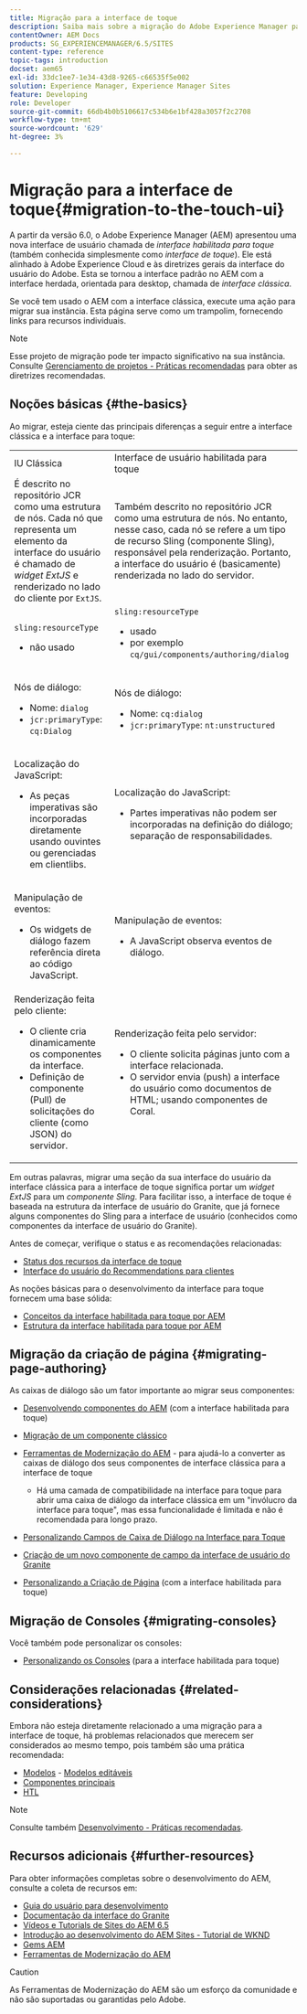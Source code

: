 ```yaml
---
title: Migração para a interface de toque
description: Saiba mais sobre a migração do Adobe Experience Manager para a interface para toque e como ela afeta você.
contentOwner: AEM Docs
products: SG_EXPERIENCEMANAGER/6.5/SITES
content-type: reference
topic-tags: introduction
docset: aem65
exl-id: 33dc1ee7-1e34-43d8-9265-c66535f5e002
solution: Experience Manager, Experience Manager Sites
feature: Developing
role: Developer
source-git-commit: 66db4b0b5106617c534b6e1bf428a3057f2c2708
workflow-type: tm+mt
source-wordcount: '629'
ht-degree: 3%

---
```


# Migração para a interface de toque{#migration-to-the-touch-ui}

A partir da versão 6.0, o Adobe Experience Manager (AEM) apresentou uma nova interface de usuário chamada de *interface habilitada para toque* (também conhecida simplesmente como *interface de toque*). Ele está alinhado à Adobe Experience Cloud e às diretrizes gerais da interface do usuário do Adobe. Esta se tornou a interface padrão no AEM com a interface herdada, orientada para desktop, chamada de *interface clássica*.

Se você tem usado o AEM com a interface clássica, execute uma ação para migrar sua instância. Esta página serve como um trampolim, fornecendo links para recursos individuais.

>[!NOTE]
>
>Esse projeto de migração pode ter impacto significativo na sua instância. Consulte [Gerenciamento de projetos - Práticas recomendadas](/help/managing/best-practices.md) para obter as diretrizes recomendadas.

## Noções básicas {#the-basics}

Ao migrar, esteja ciente das principais diferenças a seguir entre a interface clássica e a interface para toque:

<table>
 <tbody>
  <tr>
   <td>IU Clássica</td>
   <td>Interface de usuário habilitada para toque</td>
  </tr>
  <tr>
   <td>É descrito no repositório JCR como uma estrutura de nós. Cada nó que representa um elemento da interface do usuário é chamado de <em>widget ExtJS</em> e renderizado no lado do cliente por <code>ExtJS</code>.</td>
   <td>Também descrito no repositório JCR como uma estrutura de nós. No entanto, nesse caso, cada nó se refere a um tipo de recurso Sling (componente Sling), responsável pela renderização. Portanto, a interface do usuário é (basicamente) renderizada no lado do servidor.</td>
  </tr>
  <tr>
   <td><p><code>sling:resourceType</code></p>
    <ul>
     <li>não usado</li>
    </ul> </td>
   <td><code>sling:resourceType</code>
    <ul>
     <li>usado</li>
     <li>por exemplo<br /> <code>cq/gui/components/authoring/dialog</code><br /> </li>
    </ul> </td>
  </tr>
  <tr>
   <td><p>Nós de diálogo:</p>
    <ul>
     <li>Nome: <code>dialog</code></li>
     <li><code>jcr:primaryType</code>: <code>cq:Dialog</code></li>
    </ul> </td>
   <td><p>Nós de diálogo:</p>
    <ul>
     <li>Nome: <code>cq:dialog</code></li>
     <li><code>jcr:primaryType</code>: <code>nt:unstructured</code></li>
    </ul> </td>
  </tr>
  <tr>
   <td><p>Localização do JavaScript:</p>
    <ul>
     <li>As peças imperativas são incorporadas diretamente usando ouvintes ou gerenciadas em clientlibs.</li>
    </ul> </td>
   <td><p>Localização do JavaScript:</p>
    <ul>
     <li>Partes imperativas não podem ser incorporadas na definição do diálogo; separação de responsabilidades.</li>
    </ul> </td>
  </tr>
  <tr>
   <td><p>Manipulação de eventos:</p>
    <ul>
     <li>Os widgets de diálogo fazem referência direta ao código JavaScript.</li>
    </ul> </td>
   <td><p>Manipulação de eventos:</p>
    <ul>
     <li>A JavaScript observa eventos de diálogo.</li>
    </ul> </td>
  </tr>
  <tr>
   <td>Renderização feita pelo cliente:
    <ul>
     <li>O cliente cria dinamicamente os componentes da interface.</li>
     <li>Definição de componente (Pull) de solicitações do cliente (como JSON) do servidor.</li>
    </ul> </td>
   <td>Renderização feita pelo servidor:
    <ul>
     <li>O cliente solicita páginas junto com a interface relacionada.</li>
     <li>O servidor envia (push) a interface do usuário como documentos de HTML; usando componentes de Coral.<br /> </li>
    </ul> </td>
  </tr>
 </tbody>
</table>

Em outras palavras, migrar uma seção da sua interface do usuário da interface clássica para a interface de toque significa portar um *widget ExtJS* para um *componente Sling*. Para facilitar isso, a interface de toque é baseada na estrutura da interface de usuário do Granite, que já fornece alguns componentes do Sling para a interface de usuário (conhecidos como componentes da interface de usuário do Granite).

Antes de começar, verifique o status e as recomendações relacionadas:

* [Status dos recursos da interface de toque](/help/release-notes/touch-ui-features-status.md)
* [Interface do usuário do Recommendations para clientes](/help/sites-deploying/ui-recommendations.md)

As noções básicas para o desenvolvimento da interface para toque fornecem uma base sólida:

* [Conceitos da interface habilitada para toque por AEM](/help/sites-developing/touch-ui-concepts.md)
* [Estrutura da interface habilitada para toque por AEM](/help/sites-developing/touch-ui-structure.md)

## Migração da criação de página {#migrating-page-authoring}

As caixas de diálogo são um fator importante ao migrar seus componentes:

* [Desenvolvendo componentes do AEM](/help/sites-developing/developing-components.md) (com a interface habilitada para toque)
* [Migração de um componente clássico](/help/sites-developing/developing-components.md#migrating-from-a-classic-component)
* [Ferramentas de Modernização do AEM](/help/sites-developing/modernization-tools.md) - para ajudá-lo a converter as caixas de diálogo dos seus componentes de interface clássica para a interface de toque

   * Há uma camada de compatibilidade na interface para toque para abrir uma caixa de diálogo da interface clássica em um &quot;invólucro da interface para toque&quot;, mas essa funcionalidade é limitada e não é recomendada para longo prazo.

* [Personalizando Campos de Caixa de Diálogo na Interface para Toque](https://helpx.adobe.com/br/experience-manager/kt/eseminars/gems/aem-customizing-dialog-fields-in-touch-ui.html)
* [Criação de um novo componente de campo da interface de usuário do Granite](/help/sites-developing/granite-ui-component.md)
* [Personalizando a Criação de Página](/help/sites-developing/customizing-page-authoring-touch.md) (com a interface habilitada para toque)

## Migração de Consoles {#migrating-consoles}

Você também pode personalizar os consoles:

* [Personalizando os Consoles](/help/sites-developing/customizing-consoles-touch.md) (para a interface habilitada para toque)

## Considerações relacionadas {#related-considerations}

Embora não esteja diretamente relacionado a uma migração para a interface de toque, há problemas relacionados que merecem ser considerados ao mesmo tempo, pois também são uma prática recomendada:

* [Modelos](/help/sites-developing/templates.md) - [Modelos editáveis](/help/sites-developing/page-templates-editable.md)
* [Componentes principais](https://experienceleague.adobe.com/docs/experience-manager-core-components/using/introduction.html?lang=pt-BR)
* [HTL](https://experienceleague.adobe.com/docs/experience-manager-htl/content/overview.html?lang=pt-BR)

>[!NOTE]
>
>Consulte também [Desenvolvimento - Práticas recomendadas](/help/sites-developing/best-practices.md).

## Recursos adicionais {#further-resources}

Para obter informações completas sobre o desenvolvimento do AEM, consulte a coleta de recursos em:

* [Guia do usuário para desenvolvimento](/help/sites-developing/getting-started.md)
* [Documentação da interface do Granite](https://developer.adobe.com/experience-manager/reference-materials/6-5/granite-ui/api/jcr_root/libs/granite/ui/index.html)
* [Vídeos e Tutorials de Sites do AEM 6.5](https://experienceleague.adobe.com/docs/experience-manager-learn/sites/overview.html?lang=pt-BR)
* [Introdução ao desenvolvimento do AEM Sites - Tutorial de WKND](/help/sites-developing/getting-started.md)
* [Gems AEM](https://experienceleague.adobe.com/docs/events/experience-manager-gems-recordings/overview.html?lang=pt-BR)
* [Ferramentas de Modernização do AEM](https://opensource.adobe.com/aem-modernize-tools/)

>[!CAUTION]
>
>As Ferramentas de Modernização do AEM são um esforço da comunidade e não são suportadas ou garantidas pelo Adobe.
